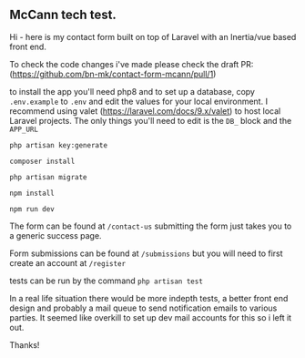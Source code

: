 ## McCann tech test.

Hi - here is my contact form built on top of Laravel with an Inertia/vue based front end.

To check the code changes i've made please check the draft PR: (https://github.com/bn-mk/contact-form-mcann/pull/1) 

to install the app you'll need php8 and to set up a database, copy `.env.example` to `.env` and edit the values for your local environment.  I recommend using valet (https://laravel.com/docs/9.x/valet) to host local Laravel projects.  The only things you'll need to edit is the `DB_` block and the `APP_URL`

`php artisan key:generate`

`composer install`

`php artisan migrate`

`npm install`

`npm run dev`


The form can be found at `/contact-us`
submitting the form just takes you to a generic success page.

Form submissions can be found at `/submissions` but you will need to first create an account at `/register`

tests can be run by the command `php artisan test`

In a real life situation there would be more indepth tests, a better front end design and probably a mail queue to send notification emails to various parties.  It seemed like overkill to set up dev mail accounts for this so i left it out.

Thanks!
